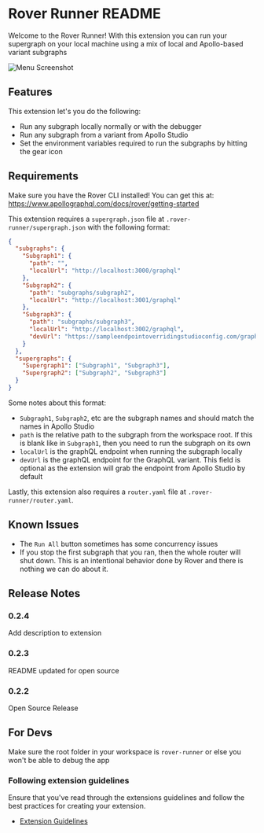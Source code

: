 # Rover Runner README
Welcome to the Rover Runner! With this extension you can run your supergraph on your local machine using a mix of local and Apollo-based variant subgraphs

![Menu Screenshot](https://github.com/dowjones/rover-runner/blob/main/media/menuScreenshot.png)
 
## Features

This extension let's you do the following:
- Run any subgraph locally normally or with the debugger
- Run any subgraph from a variant from Apollo Studio
- Set the environment variables required to run the subgraphs by hitting the gear icon

## Requirements

Make sure you have the Rover CLI installed! You can get this at: https://www.apollographql.com/docs/rover/getting-started

This extension requires a `supergraph.json` file at `.rover-runner/supergraph.json` with the following format:
``` json
{
  "subgraphs": {
    "Subgraph1": {
      "path": "",
      "localUrl": "http://localhost:3000/graphql"
    },
    "Subgraph2": {
      "path": "subgraphs/subgraph2",
      "localUrl": "http://localhost:3001/graphql"
    },
    "Subgraph3": {
      "path": "subgraphs/subgraph3",
      "localUrl": "http://localhost:3002/graphql",
      "devUrl": "https://sampleendpointoverridingstudioconfig.com/graphql"
    }
  },
  "supergraphs": {
    "Supergraph1": ["Subgraph1", "Subgraph3"],
    "Supergraph2": ["Subgraph2", "Subgraph3"]
  }
}
```
Some notes about this format:
- `Subgraph1`, `Subgraph2`, etc are the subgraph names and should match the names in Apollo Studio
- `path` is the relative path to the subgraph from the workspace root. If this is blank like in `Subgraph1`, then you need to run the subgraph on its own 
- `localUrl` is the graphQL endpoint when running the subgraph locally
- `devUrl` is the graphQL endpoint for the GraphQL variant. This field is optional as the extension will grab the endpoint from Apollo Studio by default

Lastly, this extension also requires a `router.yaml` file at `.rover-runner/router.yaml`.

## Known Issues

- The `Run All` button sometimes has some concurrency issues
- If you stop the first subgraph that you ran, then the whole router will shut down. This is an intentional behavior done by Rover and there is nothing we can do about it.

## Release Notes

### 0.2.4

Add description to extension

### 0.2.3

README updated for open source

### 0.2.2

Open Source Release

## For Devs

Make sure the root folder in your workspace is `rover-runner` or else you won't be able to debug the app

### Following extension guidelines

Ensure that you've read through the extensions guidelines and follow the best practices for creating your extension.

* [Extension Guidelines](https://code.visualstudio.com/api/references/extension-guidelines)
